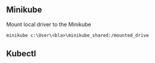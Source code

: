 ## Minikube

Mount local driver to the Minikube

```
minikube c:\User\<bla>\minikube_shared:/mounted_drive
```

## Kubectl